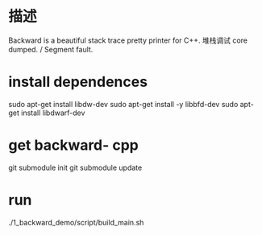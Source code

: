 # 描述
Backward is a beautiful stack trace pretty printer for C++.
堆栈调试 core dumped. / Segment fault.

# install dependences
sudo apt-get install libdw-dev
sudo apt-get install -y libbfd-dev
sudo apt-get install libdwarf-dev

# get backward- cpp
git submodule init
git submodule update

# run
./1_backward_demo/script/build_main.sh

